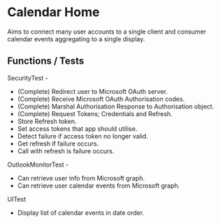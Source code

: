 # Calendar Home

Aims to connect many user accounts to a single client and consumer calendar events aggregating to a single display.

## Functions / Tests

SecurityTest - 

- (Complete) Redirect user to Microsoft OAuth server.
- (Complete) Receive Microsoft OAuth Authorisation codes.
- (Complete) Marshal Authorisation Response to Authorisation object.
- (Complete) Request Tokens; Credentials and Refresh.
- Store Refresh token.
- Set access tokens that app should utilise.
- Detect failure if access token no longer valid.
- Get refresh if failure occurs.
- Call with refresh is failure occurs.

OutlookMonitorTest -

- Can retrieve user info from Microsoft graph.
- Can retrieve user calendar events from Microsoft graph.

UITest

- Display list of calendar events in date order.

